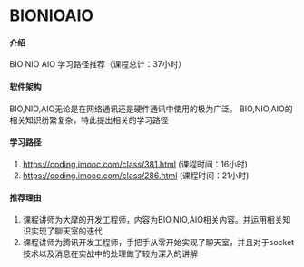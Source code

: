 # BIONIOAIO

#### 介绍
BIO NIO AIO 学习路径推荐（课程总计：37小时）


#### 软件架构
BIO,NIO,AIO无论是在网络通讯还是硬件通讯中使用的极为广泛。
BIO,NIO,AIO的相关知识纷繁复杂，特此提出相关的学习路径

#### 学习路径
1.  https://coding.imooc.com/class/381.html (课程时间：16小时)
2.  https://coding.imooc.com/class/286.html (课程时间：21小时)

#### 推荐理由
1. 课程讲师为大摩的开发工程师，内容为BIO,NIO,AIO相关内容。并运用相关知识实现了聊天室的迭代
2. 课程讲师为腾讯开发工程师，手把手从零开始实现了聊天室，并且对于socket技术以及消息在实战中的处理做了较为深入的讲解

